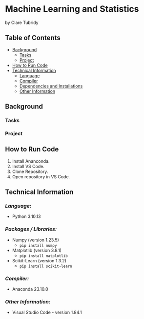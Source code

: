 # Machine Learning and Statistics
by Clare Tubridy

## Table of Contents
* [Background](#background)
    * [Tasks](#tasks)
    * [Project](#project)
* [How to Run Code](#how-to-run-code)
* [Technical Information](#technical-information)
    * [Language](#language)
    * [Compiler](#compiler)
    * [Dependencies and Installations](#dependencies-and-installations)
    * [Other Information](#other-information)

## Background
### Tasks


### Project

## How to Run Code
1. Install Ananconda.
2. Install VS Code.
3. Clone Repository.
4. Open repository in VS Code.

## **Technical Information**
### ***Language:***
- Python 3.10.13

### ***Packages / Libraries:***
- Numpy (version 1.23.5)
    - <code>pip install numpy</code>
- Matplotlib (version 3.8.1)
    - <code>pip install matplotlib</code>
- Scikit-Learn (version 1.3.2)
    - <code>pip install scikit-learn</code>

### ***Compiler:***
- Anaconda 23.10.0

### ***Other Information:***
  * Visual Studio Code - version 1.84.1